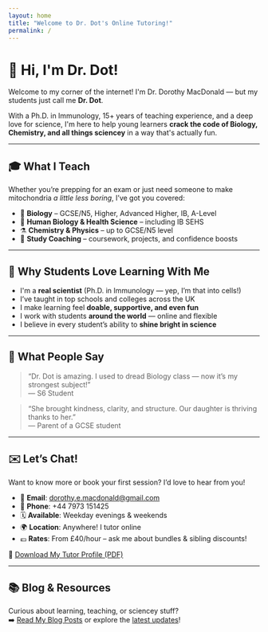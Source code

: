 ```yaml
---
layout: home
title: "Welcome to Dr. Dot's Online Tutoring!"
permalink: /
---
```


# 👋 Hi, I'm Dr. Dot!

Welcome to my corner of the internet! I'm Dr. Dorothy MacDonald — but my students just call me **Dr. Dot**.

With a Ph.D. in Immunology, 15+ years of teaching experience, and a deep love for science, I'm here to help young learners **crack the code of Biology, Chemistry, and all things sciencey** in a way that's actually fun.

---

## 🎓 What I Teach

Whether you’re prepping for an exam or just need someone to make mitochondria *a little less boring*, I’ve got you covered:

- 🧬 **Biology** – GCSE/N5, Higher, Advanced Higher, IB, A-Level
- 💪 **Human Biology & Health Science** – including IB SEHS
- ⚗️ **Chemistry & Physics** – up to GCSE/N5 level
- 🧠 **Study Coaching** – coursework, projects, and confidence boosts

---

## 🌟 Why Students Love Learning With Me

- I'm a **real scientist** (Ph.D. in Immunology — yep, I’m that into cells!)
- I’ve taught in top schools and colleges across the UK
- I make learning feel **doable, supportive, and even fun**
- I work with students **around the world** — online and flexible
- I believe in every student’s ability to **shine bright in science**

---

## 💬 What People Say

> “Dr. Dot is amazing. I used to dread Biology class — now it’s my strongest subject!”  
> — S6 Student

> “She brought kindness, clarity, and structure. Our daughter is thriving thanks to her.”  
> — Parent of a GCSE student

---

## ✉️ Let’s Chat!

Want to know more or book your first session? I’d love to hear from you!

- 📧 **Email**: [dorothy.e.macdonald@gmail.com](mailto:dorothy.e.macdonald@gmail.com)
- 📱 **Phone**: +44 7973 151425
- 🗓️ **Available**: Weekday evenings & weekends
- 🌍 **Location**: Anywhere! I tutor online
- 💷 **Rates**: From £40/hour – ask me about bundles & sibling discounts!

📄 [Download My Tutor Profile (PDF)](/downloads/Dorothy_MacDonald_Tutor_CV.pdf)

---

## 📚 Blog & Resources

Curious about learning, teaching, or sciencey stuff?  
➡️ [Read My Blog Posts](/blog/) or explore the [latest updates](/news/)!
